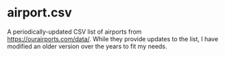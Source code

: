 # airport.csv

A periodically-updated CSV list of airports from https://ourairports.com/data/. While they provide updates to the list, I have modified an older version over the years to fit my needs.
